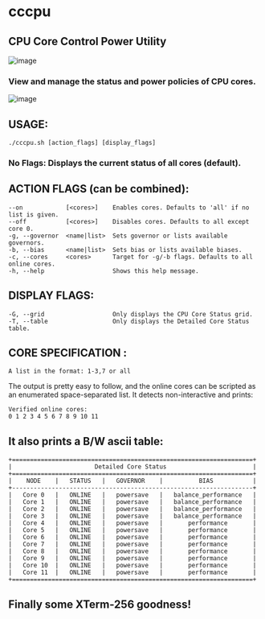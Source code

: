 # cccpu  
## CPU Core Control Power Utility
![image](https://github.com/user-attachments/assets/4a6111d8-ec2e-4a45-841b-4d0d7ab75c34)

### View and manage the status and power policies of CPU cores.
![image](https://github.com/user-attachments/assets/054bbd46-9df2-4e50-aa8b-063a8cce94a9)


## USAGE:
    ./cccpu.sh [action_flags] [display_flags]
###  No Flags:                   Displays the current status of all cores (default).

## ACTION FLAGS (can be combined):
    --on            [<cores>]    Enables cores. Defaults to 'all' if no list is given.
    --off           [<cores>]    Disables cores. Defaults to all except core 0.
    -g, --governor  <name|list>  Sets governor or lists available governors.
    -b, --bias      <name|list>  Sets bias or lists available biases.
    -c, --cores     <cores>      Target for -g/-b flags. Defaults to all online cores.
    -h, --help                   Shows this help message.

## DISPLAY FLAGS:
    -G, --grid                   Only displays the CPU Core Status grid.
    -T, --table                  Only displays the Detailed Core Status table.

## CORE SPECIFICATION <cores>:
    A list in the format: 1-3,7 or all


The output is pretty easy to follow, and the online cores can be scripted as an enumerated space-separated list. It detects non-interactive and prints: 

    Verified online cores:
    0 1 2 3 4 5 6 7 8 9 10 11


## It also prints a B/W ascii table:

    +===================================================================+
    |                       Detailed Core Status                        |
    +===================================================================+
    |    NODE    |   STATUS   |   GOVERNOR    |          BIAS           |
    +-------------------------------------------------------------------+
    |   Core 0   |   ONLINE   |   powersave   |   balance_performance   |
    |   Core 1   |   ONLINE   |   powersave   |   balance_performance   |
    |   Core 2   |   ONLINE   |   powersave   |   balance_performance   |
    |   Core 3   |   ONLINE   |   powersave   |   balance_performance   |
    |   Core 4   |   ONLINE   |   powersave   |       performance       |
    |   Core 5   |   ONLINE   |   powersave   |       performance       |
    |   Core 6   |   ONLINE   |   powersave   |       performance       |
    |   Core 7   |   ONLINE   |   powersave   |       performance       |
    |   Core 8   |   ONLINE   |   powersave   |       performance       |
    |   Core 9   |   ONLINE   |   powersave   |       performance       |
    |   Core 10  |   ONLINE   |   powersave   |       performance       |
    |   Core 11  |   ONLINE   |   powersave   |       performance       |
    +===================================================================+


## Finally some XTerm-256 goodness! 

  
